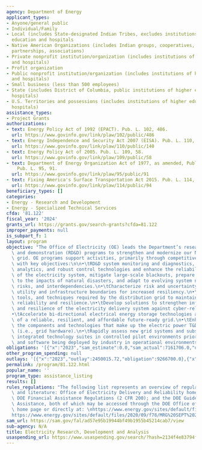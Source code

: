 ```yaml
---
agency: Department of Energy
applicant_types:
- Anyone/general public
- Individual/Family
- Local (includes State-designated Indian Tribes, excludes institutions of higher
  education and hospitals
- Native American Organizations (includes Indian groups, cooperatives, corporations,
  partnerships, associations)
- Private nonprofit institution/organization (includes institutions of higher education
  and hospitals)
- Profit organization
- Public nonprofit institution/organization (includes institutions of higher education
  and hospitals)
- Small business (less than 500 employees)
- State (includes District of Columbia, public institutions of higher education and
  hospitals)
- U.S. Territories and possessions (includes institutions of higher education and
  hospitals)
assistance_types:
- Project Grants
authorizations:
- text: Energy Policy Act of 1992 (EPACT). Pub. L. 102, 486.
  url: https://www.govinfo.gov/link/plaw/102/public/486
- text: Energy Independence and Security Act 2007 (EISA). Pub. L. 110, 140.
  url: https://www.govinfo.gov/link/plaw/110/public/140
- text: Energy Policy Act of 2005. Pub. L. 109, 58.
  url: https://www.govinfo.gov/link/plaw/109/public/58
- text: Department of Energy Organization Act of 1977, as amended, Public Law 95-91.
    Pub. L. 95, 91.
  url: https://www.govinfo.gov/link/plaw/95/public/91
- text: Fixing America's Surface Transportation Act 2015. Pub. L. 114, 94.
  url: https://www.govinfo.gov/link/plaw/114/public/94
beneficiary_types: []
categories:
- Energy - Research and Development
- Energy - Specialized Technical Services
cfda: '81.122'
fiscal_year: '2024'
grants_url: https://grants.gov/search-grants?cfda=81.122
improper_payments: null
is_subpart_f: 1
layout: program
objective: "The Office of Electricity (OE) leads the Department’s research, development,\
  \ and demonstration (RD&D) programs to strengthen and modernize our Nation’s power\
  \ grid. OE programs support activities, primarily through competitive solicitations,\
  \ with key objectives:\n\n•\tRD&D system monitoring and diagnostics, advanced data\
  \ analytics, and robust control technologies and enhance the reliability and performance\
  \ of the electricity system, mitigate large-scale blackouts, prepare for, and respond\
  \ to the impacts of natural disasters, and adapt to evolving system needs, emerging\
  \ risks, and interdependencies.\n•\tCharacterize risk and uncertainty across multiple\
  \ utility and infrastructure boundaries for increased resiliency.\n•\tRD&D of technologies,\
  \ tools, and techniques required by the distribution grid to maintain and improve\
  \ reliability and resilience.\n•\tDevelop solutions to strengthen information security\
  \ and resilience of the electricity delivery system against cyber-related threats.\n\
  •\tAccelerate bi-directional electrical energy storage technologies as a key component\
  \ of a reliable, resilient, and affordable future-ready grid.\n•\tEnhance and advance\
  \ the components and technologies that make up the electric power T&D infrastructure\
  \ (i.e., grid hardware).\n•\tRapidly assess new grid systems and subsystems by testing\
  \ integrated technology suites in controlled pilot environments prior to the hardware\
  \ and software being deployed by industry in operational environments."
obligations: '[{"x":"2023","sam_estimate":0.0,"sam_actual":7161706.0,"usa_spending_actual":13942784.26},{"x":"2024","sam_estimate":0.0,"sam_actual":52692461.0,"usa_spending_actual":46828403.68},{"x":"2025","sam_estimate":0.0,"sam_actual":80000000.0,"usa_spending_actual":7503993.0}]'
other_program_spending: null
outlays: '[{"x":"2023","outlay":2450015.72,"obligation":9266700.0},{"x":"2024","outlay":1684310.45,"obligation":46653727.0},{"x":"2025","outlay":0.0,"obligation":7214218.0}]'
permalink: /program/81.122.html
popular_name: ''
program_type: assistance_listing
results: []
rules_regulations: "The following list represents an overview of regulations, guidelines,\
  \ and literature: Office of Electricity Delivery and Reliability homepage, at http://www.energy.gov/oe;\
  \ DOE Financial Assistance Regulations (2 CFR 200); and the DOE Guide to Financial\
  \ Assistance, both of which may be accessed through the DOE Office of Management\
  \ home page or directly at: \nhttps://www.energy.gov/sites/default/files/2024-10/DOE%20Guide%20to%20Financial%20Assistance%20-%20Oct%202024%20DRAFT.pdf\n\
  https://www.energy.gov/sites/default/files/2020/09/f78/MRG%20SEPT%202020.pdf"
sam_url: https://sam.gov/fal/ad57e95b19944bf49b1955b45214cab7/view
sub-agency: N/A
title: Electricity Research, Development and Analysis
usaspending_url: https://www.usaspending.gov/search/?hash=2134f4e83794f2dda753294813a23c23
---
```


